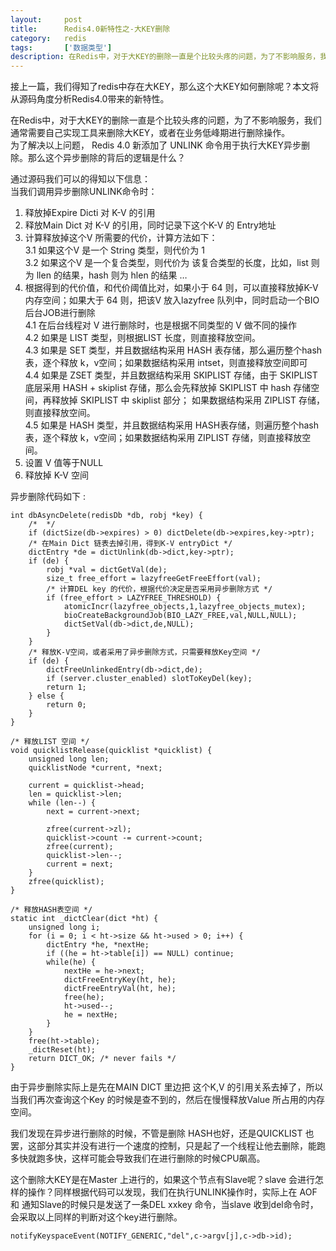 ```yaml
---
layout:     post
title:      Redis4.0新特性之-大KEY删除
category:   redis
tags:       ['数据类型']
description: 在Redis中，对于大KEY的删除一直是个比较头疼的问题，为了不影响服务，我们通常需要自己实现工具来删除大KEY，或者在业务低峰期进行删除操作。 为了解决以上问题， Redis 4.0 新添加了 UNLINK 命令用于执行大KEY异步删除。那么这个异步删除的背后的逻辑是什么？
---
```


<div id="cnblogs_post_body" class="blogpost-body ">
<div id="wmd-preview-section-4236" class="wmd-preview-section preview-content">
<p>接上一篇，我们得知了redis中存在大KEY，那么这个大KEY如何删除呢？本文将从源码角度分析Redis4.0带来的新特性。</p>
<p>在Redis中，对于大KEY的删除一直是个比较头疼的问题，为了不影响服务，我们通常需要自己实现工具来删除大KEY，或者在业务低峰期进行删除操作。&nbsp;<br>为了解决以上问题， Redis 4.0 新添加了 UNLINK 命令用于执行大KEY异步删除。那么这个异步删除的背后的逻辑是什么？</p>
<p>通过源码我们可以的得知以下信息：&nbsp;<br>当我们调用异步删除UNLINK命令时：</p>
<ol>
<li>释放掉Expire Dicti 对 K-V 的引用</li>
<li>释放Main Dict 对 K-V 的引用，同时记录下这个K-V 的 Entry地址</li>
<li>计算释放掉这个V 所需要的代价，计算方法如下：&nbsp;<br>3.1 如果这个V 是一个 String 类型，则代价为 1&nbsp;<br>3.2 如果这个V 是一个复合类型，则代价为 该复合类型的长度，比如，list 则为 llen 的结果，hash 则为 hlen 的结果 …</li>
<li>根据得到的代价值，和代价阈值比对，如果小于 64 则，可以直接释放掉K-V 内存空间；如果大于 64 则，把该V 放入lazyfree 队列中，同时启动一个BIO后台JOB进行删除&nbsp;<br>4.1 在后台线程对 V 进行删除时，也是根据不同类型的 V 做不同的操作&nbsp;<br>4.2 如果是 LIST 类型，则根据LIST 长度，则直接释放空间。&nbsp;<br>4.3 如果是 SET 类型，并且数据结构采用 HASH 表存储，那么遍历整个hash表，逐个释放 k，v空间；如果数据结构采用 intset，则直接释放空间即可&nbsp;<br>4.4 如果是 ZSET 类型，并且数据结构采用 SKIPLIST 存储，由于 SKIPLIST 底层采用 HASH + skiplist 存储，那么会先释放掉 SKIPLIST 中 hash 存储空间，再释放掉 SKIPLIST 中 skiplist 部分； 如果数据结构采用 ZIPLIST 存储，则直接释放空间。&nbsp;<br>4.5 如果是 HASH 类型，并且数据结构采用 HASH表存储，则遍历整个hash表，逐个释放 k，v空间；如果数据结构采用 ZIPLIST 存储，则直接释放空间。</li>
<li>设置 V 值等于NULL</li>
<li>释放掉 K-V 空间</li>


</ol>
<p>异步删除代码如下 :</p>


</div>
<div id="wmd-preview-section-5205" class="wmd-preview-section preview-content">
<pre class="prettyprint hljs-dark"><code class="hljs xl php">int dbAsyncDelete(redisDb *db, robj *key) {<br>    <span class="hljs-comment"><span class="hljs-comment">/*  */</span><br>    <span class="hljs-function"><span class="hljs-title"><span class="hljs-keyword">if</span> (dictSize(db-&gt;<span class="hljs-function"><span class="hljs-title">expires) &gt; <span class="hljs-number">0</span>) dictDelete(db-&gt;<span class="hljs-function"><span class="hljs-title">expires,key-&gt;ptr);<br>    <span class="hljs-comment"><span class="hljs-comment">/* 在Main Dict 链表去掉引用，得到K-V entryDict */</span><br>    <span class="hljs-function"><span class="hljs-title">dictEntry *de = dictUnlink(db-&gt;<span class="hljs-function"><span class="hljs-title">dict,key-&gt;ptr);<br>    <span class="hljs-keyword"><span class="hljs-keyword">if</span> (de) {<br>        robj *val = dictGetVal(de);<br>        size_t free_effort = lazyfreeGetFreeEffort(val);<br>        <span class="hljs-comment"><span class="hljs-comment">/* 计算DEL key 的代价，根据代价决定是否采用异步删除方式 */</span><br>        <span class="hljs-keyword"><span class="hljs-keyword">if</span> (free_effort &gt; LAZYFREE_THRESHOLD) {<br>            atomicIncr(lazyfree_objects,<span class="hljs-number"><span class="hljs-number">1</span>,lazyfree_objects_mutex);<br>            bioCreateBackgroundJob(BIO_LAZY_FREE,val,<span class="hljs-keyword">NULL</span>,<span class="hljs-keyword">NULL</span>);<br>            <span class="hljs-function"><span class="hljs-title">dictSetVal(db-&gt;dict,de,<span class="hljs-keyword">NULL</span>);<br>        }<br>    }<br>    <span class="hljs-comment"><span class="hljs-comment">/* 释放K-V空间，或者采用了异步删除方式，只需要释放Key空间 */</span><br>    <span class="hljs-keyword"><span class="hljs-keyword">if</span> (de) {<br>        <span class="hljs-function"><span class="hljs-title">dictFreeUnlinkedEntry(db-&gt;dict,de);<br>        <span class="hljs-keyword"><span class="hljs-keyword">if</span> (server.cluster_enabled) slotToKeyDel(key);<br>        <span class="hljs-keyword">return</span> <span class="hljs-number"><span class="hljs-number">1</span>;<br>    } <span class="hljs-keyword"><span class="hljs-keyword">else</span> {<br>        <span class="hljs-keyword">return</span> <span class="hljs-number"><span class="hljs-number">0</span>;<br>    }<br>}<br><br><span class="hljs-comment"><span class="hljs-comment">/* 释放LIST 空间 */</span><br>void quicklistRelease(quicklist *quicklist) {<br>    unsigned long len;<br>    quicklistNode *current, *next;<br><br>    <span class="hljs-function"><span class="hljs-title">current = quicklist-&gt;head;<br>    <span class="hljs-function"><span class="hljs-title">len = quicklist-&gt;len;<br>    <span class="hljs-keyword"><span class="hljs-keyword">while</span> (len--) {<br>        <span class="hljs-function"><span class="hljs-title">next = current-&gt;next;<br><br>        <span class="hljs-function"><span class="hljs-title">zfree(current-&gt;zl);<br>        <span class="hljs-function"><span class="hljs-title">quicklist-&gt;<span class="hljs-function"><span class="hljs-title">count -= current-&gt;count;<br>        zfree(current);<br>        <span class="hljs-function"><span class="hljs-title">quicklist-&gt;len--;<br>        current = next;<br>    }<br>    zfree(quicklist);<br>}<br><br><span class="hljs-comment"><span class="hljs-comment">/* 释放HASH表空间 */</span><br><span class="hljs-keyword">static</span> int _dictClear(dict *ht) {<br>    unsigned long i;<br>    <span class="hljs-function"><span class="hljs-title"><span class="hljs-keyword">for</span> (i = <span class="hljs-number">0</span>; i &lt; ht-&gt;<span class="hljs-function"><span class="hljs-title">size &amp;&amp; ht-&gt;used &gt; <span class="hljs-number"><span class="hljs-number">0</span>; i++) {<br>        dictEntry *he, *nextHe;<br>        <span class="hljs-function"><span class="hljs-title"><span class="hljs-keyword">if</span> ((he = ht-&gt;table[i]) == <span class="hljs-keyword">NULL</span>) <span class="hljs-keyword">continue</span>;<br>        <span class="hljs-keyword"><span class="hljs-keyword">while</span>(he) {<br>            <span class="hljs-function"><span class="hljs-title">nextHe = he-&gt;next;<br>            dictFreeEntryKey(ht, he);<br>            dictFreeEntryVal(ht, he);<br>            free(he);<br>            <span class="hljs-function"><span class="hljs-title">ht-&gt;used--;<br>            he = nextHe;<br>        }<br>    }<br>    <span class="hljs-function"><span class="hljs-title">free(ht-&gt;table);<br>    _dictReset(ht);<br>    <span class="hljs-keyword">return</span> DICT_OK; <span class="hljs-comment"><span class="hljs-comment">/* never fails */</span><br>}<br></span></span></span></span></span></span></span></span></span></span></span></span></span></span></span></span></span></span></span></span></span></span></span></span></span></span></span></span></span></span></span></span></span></span></span></span></span></span></span></span></span></span></span></span></span></span></span></span></span></span></span></span></span></span></span></span></span></span></code></pre>
<p>由于异步删除实际上是先在MAIN DICT 里边把 这个K,V 的引用关系去掉了，所以当我们再次查询这个Key 的时候是查不到的，然后在慢慢释放Value 所占用的内存空间。</p>
<p>我们发现在异步进行删除的时候，不管是删除 HASH也好，还是QUICKLIST 也罢，这部分其实并没有进行一个速度的控制，只是起了一个线程让他去删除，能跑多快就跑多快，这样可能会导致我们在进行删除的时候CPU飙高。</p>
<p>这个删除大KEY是在Master 上进行的，如果这个节点有Slave呢？slave 会进行怎样的操作？同样根据代码可以发现，我们在执行UNLINK操作时，实际上在 AOF 和 通知Slave的时候只是发送了一条DEL xxkey 命令，当slave 收到del命令时，会采取以上同样的判断对这个key进行删除。</p>
</div>
<div id="wmd-preview-section-5068" class="wmd-preview-section preview-content">
<pre class="prettyprint hljs-dark"><code class="hljs xl erlang-repl"><span class="hljs-function"><span class="hljs-title">notifyKeyspaceEvent(NOTIFY_GENERIC,<span class="hljs-string">"del"</span>,c-&gt;<span class="hljs-function"><span class="hljs-title">argv[j],c-&gt;<span class="hljs-function"><span class="hljs-title">db-&gt;id);</span></span></span></span></span></span></code></pre>
</div>
</div>